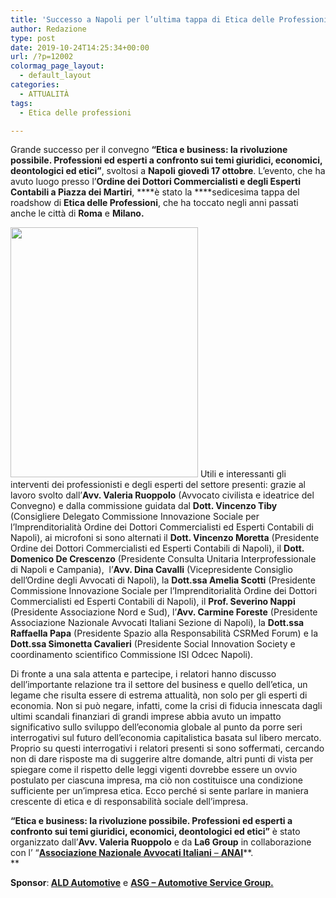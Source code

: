 ```yaml
---
title: 'Successo a Napoli per l’ultima tappa di Etica delle Professioni: focus sul rapporto tra etica e business'
author: Redazione
type: post
date: 2019-10-24T14:25:34+00:00
url: /?p=12002
colormag_page_layout:
  - default_layout
categories:
  - ATTUALITÀ
tags:
  - Etica delle professioni

---
```

Grande successo per il convegno<span class="Apple-converted-space"> </span>**“Etica e business: la rivoluzione possibile. Professioni ed esperti a confronto sui temi giuridici, economici, deontologici ed etici”**, svoltosi a **Napoli** **giovedì 17 ottobre**. L’evento, che ha avuto luogo presso l&#8217;**Ordine dei Dottori Commercialisti e degli Esperti Contabili a Piazza dei Martiri**, ****è stato la ****sedicesima tappa del roadshow di **Etica delle Professioni**, che ha toccato negli anni passati anche le città di **Roma** e **Milano.<span class="Apple-converted-space"> </span>**

<img decoding="async" loading="lazy" class="alignleft wp-image-12003" src="https://progressonline.it/wp-content/uploads/2019/10/Etica-delle-Professioni-Convegno-Napoli-2019-225x300.jpg" alt="" width="300" height="400" /> Utili e interessanti gli interventi dei professionisti e degli esperti del settore presenti: grazie al lavoro svolto dall’**Avv. Valeria Ruoppolo** (Avvocato civilista e ideatrice del Convegno) e dalla commissione guidata dal **Dott. Vincenzo Tiby** (Consigliere Delegato Commissione Innovazione Sociale per l&#8217;Imprenditorialità Ordine dei Dottori Commercialisti ed Esperti Contabili di Napoli), ai microfoni si sono alternati il **Dott. Vincenzo Moretta** (Presidente Ordine dei Dottori Commercialisti ed Esperti Contabili di Napoli), il **Dott. Domenico De Crescenzo** (Presidente Consulta Unitaria Interprofessionale di Napoli e Campania),<span class="Apple-converted-space">  </span>l’**Avv. Dina Cavalli** (Vicepresidente Consiglio dell’Ordine degli Avvocati di Napoli), la **Dott.ssa Amelia Scotti** (Presidente Commissione Innovazione Sociale per l&#8217;Imprenditorialità Ordine dei Dottori Commercialisti ed Esperti Contabili di Napoli), il **Prof. Severino Nappi** (Presidente Associazione Nord e Sud), l’**Avv. Carmine Foreste** (Presidente Associazione Nazionale Avvocati Italiani Sezione di Napoli), la **Dott.ssa Raffaella Papa** (Presidente Spazio alla Responsabilità CSRMed Forum) e la **Dott.ssa Simonetta Cavalieri** (Presidente Social Innovation Society e coordinamento scientifico Commissione ISI Odcec Napoli).

Di fronte a una sala attenta e partecipe, i relatori hanno discusso dell’importante relazione tra il settore del business e quello dell’etica, un legame che risulta essere di estrema attualità, non solo per gli esperti di economia. Non si può negare, infatti, come la crisi di fiducia innescata dagli ultimi scandali finanziari di grandi imprese abbia avuto un impatto significativo sullo sviluppo dell&#8217;economia globale al punto da porre seri interrogativi sul futuro dell&#8217;economia capitalistica basata sul libero mercato. Proprio su questi interrogativi i relatori presenti si sono soffermati, cercando non di dare risposte ma di suggerire altre domande, altri punti di vista per spiegare come il rispetto delle leggi vigenti dovrebbe essere un ovvio postulato per ciascuna impresa, ma ciò non costituisce una condizione sufficiente per un’impresa etica. Ecco perché si sente parlare in maniera crescente di etica e di responsabilità sociale dell&#8217;impresa.

**“Etica e business: la rivoluzione possibile. Professioni ed esperti a confronto sui temi giuridici, economici, deontologici ed etici”** è stato organizzato dall&#8217;**Avv. Valeria Ruoppolo** e da **La6 Group** in collaborazione con l&#8217; &#8220;[**Associazione Nazionale Avvocati Italiani** – **ANAI**][1]**.  
** 

**Sponsor**:**<span class="Apple-converted-space"> </span>**[**ALD Automotive**][2] e<span class="Apple-converted-space"> </span>[**ASG – Automotive Service Group.**][3]

 [1]: https://www.associazionenazionaleavvocatiitaliani.it/
 [2]: https://www.aldautomotive.it/
 [3]: https://www.automotivesg.com/